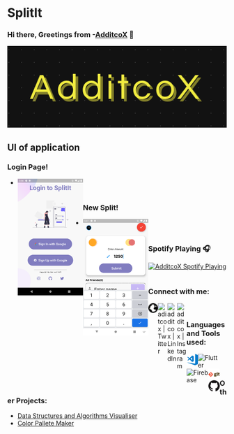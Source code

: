 # SplitIt
### Hi there, Greetings from -[AdditcoX][website] 👋

[![Website](https://github.com/Marcus0086/splitit/blob/master/assets/images/logo.png?raw=true)](https://dsalgoapp.netlify.app/#/)

## UI of application

### Login Page!

- [<img align="left" alt="login" width="150px" src="https://github.com/Marcus0086/splitit/blob/master/assets/images/screenshots/login.png?raw=true" />][website]

# 

### New Split!

- [<img align="left" alt="login" width="150px" src="https://github.com/Marcus0086/splitit/blob/master/assets/images/screenshots/NewSplit.png?raw=true" />][website]

# 

### Spotify Playing 🎧

[<img src="https://now-playing-codestackr.vercel.app/api/spotify-playing" alt="AdditcoX Spotify Playing" width="350" />](https://open.spotify.com/?_gl=1*1j9zrqt*_gcl_aw*R0NMLjE2MTkzNDc4MzcuQ2owS0NRandwcFNFQmhDR0FSSXNBTklzNHA1NXkyNW5ZcHNKUmdoTFNyU2xnR3JNdlNLT0lEZ1ZOUFQwbEpoZ2JWbmU0ZFUxWVZCVC1zSWFBcGNMRUFMd193Y0I.*_gcl_dc*R0NMLjE2MTkzNDc4MzcuQ2owS0NRandwcFNFQmhDR0FSSXNBTklzNHA1NXkyNW5ZcHNKUmdoTFNyU2xnR3JNdlNLT0lEZ1ZOUFQwbEpoZ2JWbmU0ZFUxWVZCVC1zSWFBcGNMRUFMd193Y0I.&_ga=2.64304619.577986972.1619347814-1218930918.1618132103&_gac=1.55957209.1619347837.Cj0KCQjwppSEBhCGARIsANIs4p55y25nYpsJRghLSrSlgGrMvSKOIDgVNPT0lJhgbVne4dU1YVBT-sIaApcLEALw_wcB)

# 

### Connect with me:

[<img align="left" alt="additcox" width="22px" src="https://raw.githubusercontent.com/iconic/open-iconic/master/svg/globe.svg" />][website]
[<img align="left" alt="aditcox | Twitter" width="22px" src="https://cdn.jsdelivr.net/npm/simple-icons@v3/icons/twitter.svg" />][twitter]
[<img align="left" alt="additcox | LinkedIn" width="22px" src="https://cdn.jsdelivr.net/npm/simple-icons@v3/icons/linkedin.svg" />][linkedin]
[<img align="left" alt="additcox | Instagram" width="22px" src="https://cdn.jsdelivr.net/npm/simple-icons@v3/icons/instagram.svg" />][instagram]

<br />

### Languages and Tools used:

[<img align="left" alt="Visual Studio Code" width="26px" src="https://raw.githubusercontent.com/github/explore/80688e429a7d4ef2fca1e82350fe8e3517d3494d/topics/visual-studio-code/visual-studio-code.png" />](https://code.visualstudio.com/)

[<img align="left" alt="Flutter" width="50px" src="https://flutter.dev/assets/flutter-lockup-1caf6476beed76adec3c477586da54de6b552b2f42108ec5bc68dc63bae2df75.png" />](https://flutter.dev/?gclid=Cj0KCQjwppSEBhCGARIsANIs4p68oB5N-HuUuV0mJVhGrhQrljG5FhdggbbUDLzPx6xTcR9qNSzEF3saAlfGEALw_wcB&gclsrc=aw.ds)

[<img align="left" alt="Firebase" width="50px" src="https://www.gstatic.com/devrel-devsite/prod/vdb246b8cc5a5361484bf12c07f2d17c993026d30a19ea3c7ace6f0263f62c0dd/firebase/images/lockup.png" />](https://firebase.google.com/)

[<img align="left" alt="Git" width="26px" src="https://raw.githubusercontent.com/github/explore/80688e429a7d4ef2fca1e82350fe8e3517d3494d/topics/git/git.png" />](https://git-scm.com/)

[<img align="left" alt="GitHub" width="26px" src="https://raw.githubusercontent.com/github/explore/78df643247d429f6cc873026c0622819ad797942/topics/github/github.png" />](https://github.com/Marcus0086)


<br />
<br />

### Other Projects:
- [Data Structures and Algorithms Visualiser](https://dsalgoapp.netlify.app/)
- [Color Pallete Maker](https://palletemon.vercel.app/)

[website]: https://dsalgoapp.netlify.app/#/
[twitter]: https://twitter.com/RaghavG54140751
[instagram]: https://www.instagram.com/raghav0gupta/
[linkedin]: https://www.linkedin.com/in/marcus-gupta-4a63341b5/
 